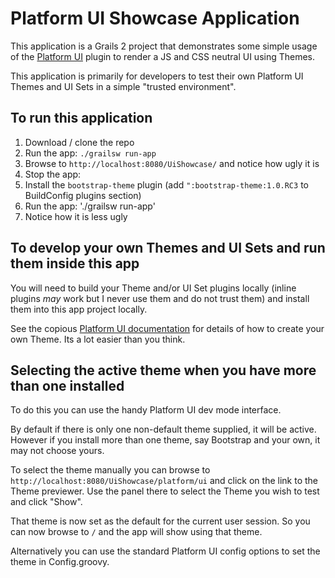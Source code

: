 # Platform UI Showcase Application

This application is a Grails 2 project that demonstrates some simple usage of the 
[Platform UI](http://github.com/grailsrocks/grails-platform-ui) plugin to render a JS and CSS neutral UI using Themes.

This application is primarily for developers to test their own Platform UI Themes and UI Sets in a simple "trusted environment". 

## To run this application

1. Download / clone the repo 
2. Run the app: `./grailsw run-app`
4. Browse to `http://localhost:8080/UiShowcase/` and notice how ugly it is
5. Stop the app:
6. Install the `bootstrap-theme` plugin (add `":bootstrap-theme:1.0.RC3` to BuildConfig plugins section)
7. Run the app: './grailsw run-app'
8. Notice how it is less ugly

## To develop your own Themes and UI Sets and run them inside this app

You will need to build your Theme and/or UI Set plugins locally (inline plugins *may* work but I never use them and do not trust them) and install them into this app project locally.

See the copious [Platform UI documentation](http://grailsrocks.github.com/grails-platform-ui/) for details of how to create your own Theme. Its a lot easier than you think.

## Selecting the active theme when you have more than one installed

To do this you can use the handy Platform UI dev mode interface.

By default if there is only one non-default theme supplied, it will be active. However if you install more than one theme, say Bootstrap and your own, it may not choose yours.

To select the theme manually you can browse to `http://localhost:8080/UiShowcase/platform/ui` and click on the link to the Theme previewer. Use the panel there to select the Theme you wish to test and click "Show". 

That theme is now set as the default for the current user session. So you can now browse to `/` and the app will show using that theme.

Alternatively you can use the standard Platform UI config options to set the theme in Config.groovy.


